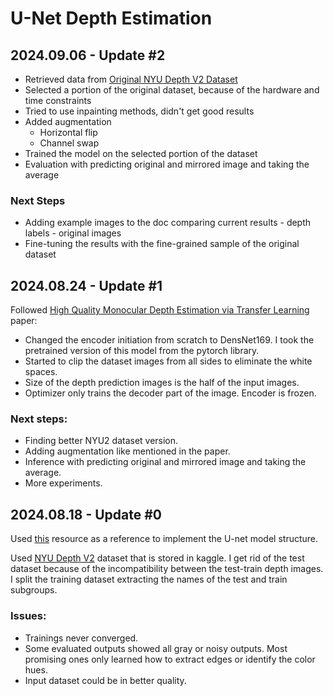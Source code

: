 # U-Net Depth Estimation


## 2024.09.06 - Update #2

* Retrieved data from [Original NYU Depth V2 Dataset](https://cs.nyu.edu/~fergus/datasets/nyu_depth_v2.html#raw_parts)
* Selected a portion of the original dataset, because of the hardware and time constraints
* Tried to use inpainting methods, didn't get good results
* Added augmentation
  * Horizontal flip
  * Channel swap
* Trained the model on the selected portion of the dataset
* Evaluation with predicting original and mirrored image and taking the average

### Next Steps
* Adding example images to the doc comparing current results - depth labels - original images 
* Fine-tuning the results with the fine-grained sample of the original dataset


## 2024.08.24 - Update #1

Followed [High Quality Monocular Depth Estimation via Transfer Learning](https://arxiv.org/pdf/1812.11941)
paper:
* Changed the encoder initiation from scratch to DensNet169. I took the pretrained
version of this model from the pytorch library.
* Started to clip the dataset images from all sides to eliminate the white spaces.
* Size of the depth prediction images is the half of the input images.
* Optimizer only trains the decoder part of the image. Encoder is frozen.

### Next steps:
* Finding better NYU2 dataset version.
* Adding augmentation like mentioned in the paper.
* Inference with predicting original and mirrored image and taking the average.
* More experiments.

## 2024.08.18 - Update #0
Used [this](https://github.com/milesial/Pytorch-UNet/blob/master/unet/unet_model.py)
resource as a reference to implement the U-net model structure.

Used [NYU Depth V2](https://www.kaggle.com/datasets/soumikrakshit/nyu-depth-v2)
dataset that is stored in kaggle. I get rid of the test dataset because of the 
incompatibility between the test-train depth images. I split the training dataset
extracting the names of the test and train subgroups.

### Issues:
* Trainings never converged.
* Some evaluated outputs showed all gray or noisy outputs. Most promising ones only learned how to extract edges or identify the color hues.
* Input dataset could be in better quality.
